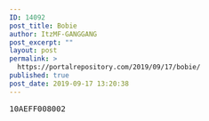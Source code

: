 ```yaml
---
ID: 14092
post_title: Bobie
author: ItzMF-GANGGANG
post_excerpt: ""
layout: post
permalink: >
  https://portalrepository.com/2019/09/17/bobie/
published: true
post_date: 2019-09-17 13:20:38
---
```

<pre>10AEFF008002</pre>